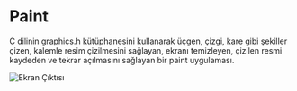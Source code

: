 # Paint
C dilinin graphics.h kütüphanesini kullanarak üçgen, çizgi, kare gibi şekiller çizen, kalemle resim çizilmesini sağlayan, ekranı temizleyen, çizilen resmi kaydeden ve tekrar  açılmasını sağlayan bir paint uygulaması.

![Ekran Çıktısı](https://user-images.githubusercontent.com/47196852/52019590-41295900-24ff-11e9-998a-c967daeae1a2.png)
